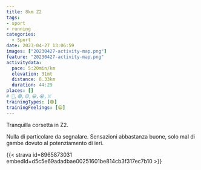 ```yaml
---
title: 8km Z2
tags:
- sport
- running
categories:
  - Sport
date: 2023-04-27 13:06:59
images: ["20230427-activity-map.png"]
feature: "20230427-activity-map.png"
activitydata:
  pace: 5:20min/km
  elevation: 31mt
  distance: 8.33km
  duration: 44:29
places: []
# 🔴,🟢,🟡,😀,😭,☠️
trainingTypes: [🟢]
trainingFeelings: [😀]
---
```


Tranquilla corsetta in Z2.
<!--more--> 
[//]: # ({{< figure src="20230427-activity-map.png" title="map" >}})
Nulla di particolare da segnalare. Sensazioni abbastanza buone, solo mal di gambe dovuto al potenziamento di ieri.

{{< strava id=8965873031 embedId=d5c5e69adadbae00251601be814cb3f317ec7b10 >}}
